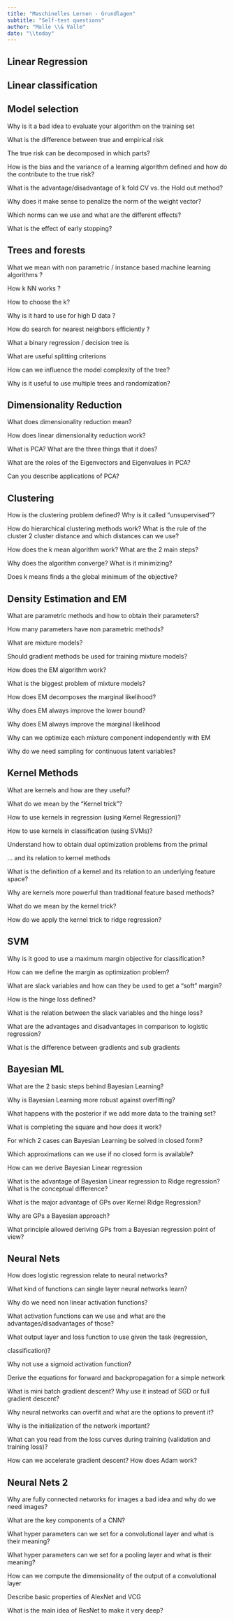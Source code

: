 ```yaml
---
title: "Maschinelles Lernen - Grundlagen"
subtitle: "Self-test questions"
author: "Malle \\& Valle"
date: "\\today"
---
```


## Linear Regression

## Linear classification

## Model selection

Why is it a bad idea to evaluate your algorithm on the training set

What is the difference between true and empirical risk

The true risk can be decomposed in which parts?

How is the bias and the variance of a learning algorithm defined and how do the contribute to the
true risk?

What is the advantage/disadvantage of k fold CV vs. the Hold out method?

Why does it make sense to penalize the norm of the weight vector?

Which norms can we use and what are the different effects?

What is the effect of early stopping?

## Trees and forests

What we mean with non parametric / instance based machine learning algorithms ?

How k NN works ?

How to choose the k?

Why is it hard to use for high D data ?

How do search for nearest neighbors efficiently ?

What a binary regression / decision tree is

What are useful splitting criterions

How can we influence the model complexity of the tree?

Why is it useful to use multiple trees and randomization?

## Dimensionality Reduction

What does dimensionality reduction mean?

How does linear dimensionality reduction work?

What is PCA? What are the three things that it does?

What are the roles of the Eigenvectors and Eigenvalues in PCA?

Can you describe applications of PCA?

## Clustering

How is the clustering problem defined? Why is it called “unsupervised”?

How do hierarchical clustering methods work? What is the rule of the cluster 2
cluster distance and which distances can we use?

How does the k mean algorithm work? What are the 2 main steps?

Why does the algorithm converge? What is it minimizing?

Does k means finds a the global minimum of the objective?

## Density Estimation and EM

What are parametric methods and how to obtain their parameters?

How many parameters have non parametric methods?

What are mixture models?

Should gradient methods be used for training mixture models?

How does the EM algorithm work?

What is the biggest problem of mixture models?

How does EM decomposes the marginal likelihood?

Why does EM always improve the lower bound?

Why does EM always improve the marginal likelihood

Why can we optimize each mixture component independently with EM

Why do we need sampling for continuous latent variables?

## Kernel Methods

What are kernels and how are they useful?

What do we mean by the “Kernel trick”?

How to use kernels in regression (using Kernel Regression)?

How to use kernels in classification (using SVMs)?

Understand how to obtain dual optimization problems from the primal

... and its relation to kernel methods

What is the definition of a kernel and its relation to an underlying feature space?

Why are kernels more powerful than traditional feature based methods?

What do we mean by the kernel trick?

How do we apply the kernel trick to ridge regression?

## SVM

Why is it good to use a maximum margin objective for classification?

How can we define the margin as optimization problem?

What are slack variables and how can they be used to get a “soft” margin?

How is the hinge loss defined?

What is the relation between the slack variables and the hinge loss?

What are the advantages and disadvantages in comparison to logistic regression?

What is the difference between gradients and sub gradients

## Bayesian ML

What are the 2 basic steps behind Bayesian Learning?

Why is Bayesian Learning more robust against overfitting?

What happens with the posterior if we add more data to the training set?

What is completing the square and how does it work?

For which 2 cases can Bayesian Learning be solved in closed form?

Which approximations can we use if no closed form is available?

How can we derive Bayesian Linear regression

What is the advantage of Bayesian Linear regression to Ridge regression? What is
the conceptual difference?

What is the major advantage of GPs over Kernel Ridge Regression?

Why are GPs a Bayesian approach?

What principle allowed deriving GPs from a Bayesian regression point of view?

## Neural Nets

How does logistic regression relate to neural networks?

What kind of functions can single layer neural networks learn?

Why do we need non linear activation functions?

What activation functions can we use and what are the advantages/disadvantages of
those?

What output layer and loss function to use given the task (regression,

classification)?

Why not use a sigmoid activation function?

Derive the equations for forward and backpropagation for a simple network

What is mini batch gradient descent? Why use it instead of SGD or full gradient descent?

Why neural networks can overfit and what are the options to prevent it?

Why is the initialization of the network important?

What can you read from the loss curves during training (validation and training loss)?

How can we accelerate gradient descent? How does Adam work?

## Neural Nets 2

Why are fully connected networks for images a bad idea and why do we need
images?

What are the key components of a CNN?

What hyper parameters can we set for a convolutional layer and what is their
meaning?

What hyper parameters can we set for a pooling layer and what is their meaning?

How can we compute the dimensionality of the output of a convolutional layer

Describe basic properties of AlexNet and VCG

What is the main idea of ResNet to make it very deep?
